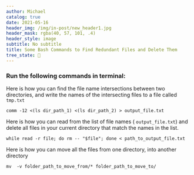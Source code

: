 ```yaml
---
author: Michael
catalog: true
date: 2021-05-16
header_img: /img/in-post/new_header1.jpg
header_mask: rgba(40, 57, 101, .4)
header_style: image
subtitle: No subtitle
title: Some Bash Commands to Find Redundant Files and Delete Them
tree_state: 🌱
---
```


### Run the following commands in terminal:

Here is how you can find the file name intersections between two directories, and write the names of the intersecting files to a file called `tmp.txt`
```
comm -12 <(ls dir_path_1) <(ls dir_path_2) > output_file.txt
```

Here is how you can read from the list of file names ( `output_file.txt`) and delete all files in your current directory that match the names in the list.
```
while read -r file; do rm -- "$file"; done < path_to_output_file.txt
```

Here is how you can move all the files from one directory, into another directory
```
mv  -v folder_path_to_move_from/* folder_path_to_move_to/
```